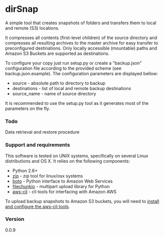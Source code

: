 # dirSnap

A simple tool that creates snapshots of folders and transfers them to local and remote (S3) locations.

It compresses all contents (first-level children) of the source directory and compresses all resulting archives to the master archive for easy transfer to preconfigured destinations. Only locally accessible (mountable) paths and Amazon S3 Buckets are supported as destinations.

To configure your copy just run setup.py or create a "backup.json" configuration file according to the provided scheme (see backup.json.example). The configuration parameters are displayed bellow:

  - source - absolute path to directory to backup
  - destinations - list of local and remote backup destinations
  - source_name - name of source directory

It is recommended to use the setup.py tool as it generates most of the parameters on the fly.

### Todo

Data retrieval and restore procedure

### Support and requirements

This software is tested on UNIX systems, specifically on several Linux distributions and OS X. It relies on the following components:

* Python 2.6+
* [zip] - zip tool for linux/osx systems
* [boto] - Python interface to Amazon Web Services
* [filechunkio] - multipart upload library for Python
* [aws-cli] - cli tools for interfacing with Amazon AWS

To upload backup snapshots to Amazon S3 buckets, you will need to [install and configure the aws-cli tools].

### Version
0.0.9

[zip]:http://www.cyberciti.biz/tips/how-can-i-zipping-and-unzipping-files-under-linux.html
[boto]:https://github.com/boto/boto
[filechunkio]:https://pypi.python.org/pypi/filechunkio
[aws-cli]:http://aws.amazon.com/cli/
[install and configure the aws-cli tools]:http://docs.aws.amazon.com/cli/latest/userguide/installing.html
